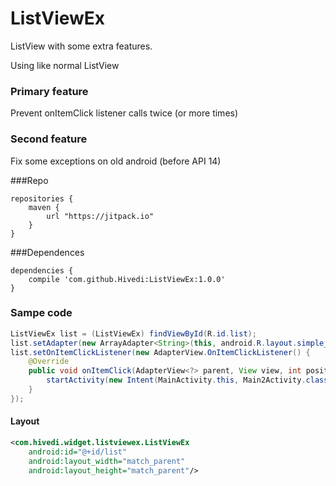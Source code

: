 # ListViewEx
ListView with some extra features. 

Using like normal ListView

### Primary feature
Prevent onItemClick listener calls twice (or more times)

### Second feature
Fix some exceptions on old android  (before API 14)

###Repo
```
repositories {
	maven {
		url "https://jitpack.io"
	}
}
```

###Dependences
```
dependencies {
	compile 'com.github.Hivedi:ListViewEx:1.0.0'
}
```

### Sampe code
```java
ListViewEx list = (ListViewEx) findViewById(R.id.list);
list.setAdapter(new ArrayAdapter<String>(this, android.R.layout.simple_list_item_1, new String[]{"item1", "item2", "item 3"}));
list.setOnItemClickListener(new AdapterView.OnItemClickListener() {
	@Override
	public void onItemClick(AdapterView<?> parent, View view, int position, long id) {
		startActivity(new Intent(MainActivity.this, Main2Activity.class));
	}
});
```

#### Layout
```xml
<com.hivedi.widget.listviewex.ListViewEx
	android:id="@+id/list"
	android:layout_width="match_parent"
	android:layout_height="match_parent"/>
```